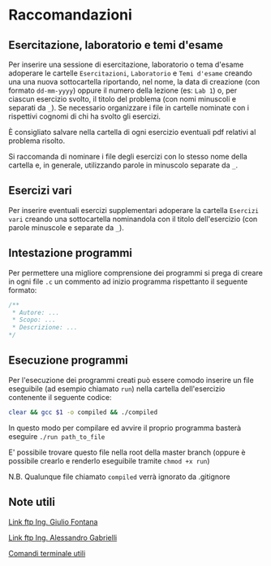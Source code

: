 # Raccomandazioni

## Esercitazione, laboratorio e temi d'esame

Per inserire una sessione di esercitazione, laboratorio o tema d'esame adoperare le cartelle ```Esercitazioni```, ```Laboratorio``` e ```Temi d'esame``` creando una una nuova sottocartella riportando, nel nome, la data di creazione (con formato ```dd-mm-yyyy```) oppure il numero della lezione (es: ```Lab 1```) o, per ciascun esercizio svolto, il titolo del problema (con nomi minuscoli e separati da ```_```). Se necessario organizzare i file in cartelle nominate con i rispettivi cognomi di chi ha svolto gli esercizi.

È consigliato salvare nella cartella di ogni esercizio eventuali pdf relativi al problema risolto.

Si raccomanda di nominare i file degli esercizi con lo stesso nome della cartella e, in generale, utilizzando parole in minuscolo separate da ```_```.

## Esercizi vari

Per inserire eventuali esercizi supplementari adoperare la cartella ```Esercizi vari``` creando una sottocartella nominandola con il titolo dell'esercizio (con parole minuscole e separate da ```_```).

## Intestazione programmi

Per permettere una migliore comprensione dei programmi si prega di creare in ogni file ```.c``` un commento ad inizio programma rispettanto il seguente formato:

``` c
/**
 * Autore: ...
 * Scopo: ...
 * Descrizione: ...
*/
```

## Esecuzione programmi

Per l'esecuzione dei programmi creati può essere comodo inserire un file eseguibile (ad esempio chiamato ```run```) nella cartella dell'esercizio contenente il seguente codice:

``` bash
clear && gcc $1 -o compiled && ./compiled
```

In questo modo per compilare ed avvire il proprio programma basterà eseguire ```./run path_to_file```

E' possibile trovare questo file nella root della master branch (oppure è possibile crearlo e renderlo eseguibile tramite ```chmod +x run```)

N.B. Qualunque file chiamato ```compiled``` verrà ignorato da .gitignore

## Note utili

[Link ftp Ing. Giulio Fontana](ftp://ftp.elet.polimi.it/users/Giulio.Fontana/didattica)

[Link ftp Ing. Alessandro Gabrielli](ftp://ftp.elet.polimi.it/users/ALESSANDRO.GABRIELLI/didattica)

[Comandi terminale utili](./comandi_terminale)
